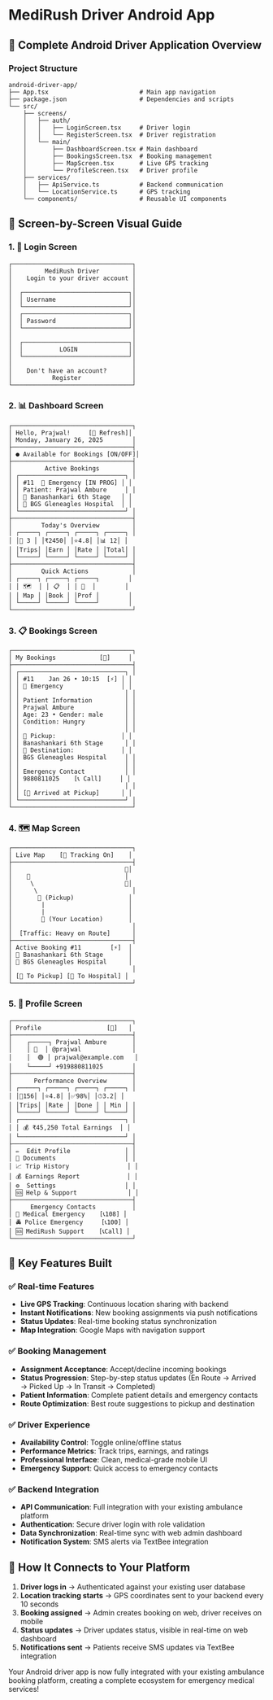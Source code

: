 # MediRush Driver Android App

## 📱 Complete Android Driver Application Overview

### Project Structure
```
android-driver-app/
├── App.tsx                         # Main app navigation
├── package.json                    # Dependencies and scripts
└── src/
    ├── screens/
    │   ├── auth/
    │   │   ├── LoginScreen.tsx     # Driver login
    │   │   └── RegisterScreen.tsx  # Driver registration
    │   └── main/
    │       ├── DashboardScreen.tsx # Main dashboard
    │       ├── BookingsScreen.tsx  # Booking management
    │       ├── MapScreen.tsx       # Live GPS tracking
    │       └── ProfileScreen.tsx   # Driver profile
    ├── services/
    │   ├── ApiService.ts           # Backend communication
    │   └── LocationService.ts      # GPS tracking
    └── components/                 # Reusable UI components
```

## 🎨 Screen-by-Screen Visual Guide

### 1. 🔐 Login Screen
```
┌─────────────────────────────────┐
│         MediRush Driver         │
│    Login to your driver account │
│                                 │
│  ┌─────────────────────────────┐│
│  │ Username                    ││
│  └─────────────────────────────┘│
│  ┌─────────────────────────────┐│
│  │ Password                    ││
│  └─────────────────────────────┘│
│                                 │
│  ┌─────────────────────────────┐│
│  │          LOGIN              ││
│  └─────────────────────────────┘│
│                                 │
│    Don't have an account?       │
│           Register              │
└─────────────────────────────────┘
```

### 2. 📊 Dashboard Screen
```
┌─────────────────────────────────┐
│ Hello, Prajwal!     [🔄 Refresh]│
│ Monday, January 26, 2025        │
├─────────────────────────────────┤
│ ● Available for Bookings [ON/OFF]│
├─────────────────────────────────┤
│         Active Bookings         │
│ ┌─────────────────────────────┐ │
│ │ #11  🚨 Emergency [IN PROG] │ │
│ │ Patient: Prajwal Ambure     │ │
│ │ 📍 Banashankari 6th Stage   │ │
│ │ 🏥 BGS Gleneagles Hospital  │ │
│ └─────────────────────────────┘ │
├─────────────────────────────────┤
│        Today's Overview         │
│ ┌─────┐ ┌─────┐ ┌─────┐ ┌─────┐ │
│ │🚗 3 │ │₹2450│ │⭐4.8│ │📊 12│ │
│ │Trips│ │Earn │ │Rate │ │Total│ │
│ └─────┘ └─────┘ └─────┘ └─────┘ │
├─────────────────────────────────┤
│        Quick Actions            │
│ ┌─────┐ ┌─────┐ ┌─────┐        │
│ │ 🗺️  │ │ 📋  │ │ 👤  │        │
│ │ Map │ │Book │ │Prof │        │
│ └─────┘ └─────┘ └─────┘        │
└─────────────────────────────────┘
```

### 3. 📋 Bookings Screen
```
┌─────────────────────────────────┐
│ My Bookings            [🔄]     │
├─────────────────────────────────┤
│ ┌─────────────────────────────┐ │
│ │ #11    Jan 26 • 10:15  [⚡] │ │
│ │ 🚨 Emergency                │ │
│ │                             │ │
│ │ Patient Information         │ │
│ │ Prajwal Ambure              │ │
│ │ Age: 23 • Gender: male      │ │
│ │ Condition: Hungry           │ │
│ │                             │ │
│ │ 📍 Pickup:                  │ │
│ │ Banashankari 6th Stage      │ │
│ │ 🏥 Destination:             │ │
│ │ BGS Gleneagles Hospital     │ │
│ │                             │ │
│ │ Emergency Contact           │ │
│ │ 9880811025    [📞 Call]     │ │
│ │                             │ │
│ │ [🚗 Arrived at Pickup]      │ │
│ └─────────────────────────────┘ │
└─────────────────────────────────┘
```

### 4. 🗺️ Map Screen
```
┌─────────────────────────────────┐
│ Live Map    [🔴 Tracking On]    │
├─────────────────────────────────┤
│                               🎯│
│    🏥                          │
│     \                         🔄│
│      \                          │
│       📍 (Pickup)               │
│        |                       │
│        |                       │
│        🚗 (Your Location)       │
│                                 │
│  [Traffic: Heavy on Route]      │
├─────────────────────────────────┤
│ Active Booking #11        [⚡]  │
│ 📍 Banashankari 6th Stage       │
│ 🏥 BGS Gleneagles Hospital      │
│                                 │
│ [🧭 To Pickup] [🏥 To Hospital] │
└─────────────────────────────────┘
```

### 5. 👤 Profile Screen
```
┌─────────────────────────────────┐
│ Profile                  [🚪]   │
├─────────────────────────────────┤
│    ┌─────┐ Prajwal Ambure       │
│    │ 👤  │ @prajwal              │
│    │  🟢 │ prajwal@example.com   │
│    └─────┘ +919880811025        │
├─────────────────────────────────┤
│      Performance Overview       │
│ ┌─────┐ ┌─────┐ ┌─────┐ ┌─────┐ │
│ │🚗156│ │⭐4.8│ │✅98%│ │⏱3.2│ │
│ │Trips│ │Rate │ │Done │ │ Min │ │
│ └─────┘ └─────┘ └─────┘ └─────┘ │
│ ┌─────────────────────────────┐ │
│ │ 💰 ₹45,250 Total Earnings  │ │
│ └─────────────────────────────┘ │
├─────────────────────────────────┤
│ ✏️  Edit Profile               │ │
│ 📄 Documents                   │ │
│ 📈 Trip History                │ │
│ 💰 Earnings Report             │ │
│ ⚙️  Settings                   │ │
│ 🆘 Help & Support              │ │
├─────────────────────────────────┤
│     Emergency Contacts          │
│ 🏥 Medical Emergency    [📞108] │
│ 🚔 Police Emergency     [📞100] │
│ 🆘 MediRush Support    [📞Call] │
└─────────────────────────────────┘
```

## 🔧 Key Features Built

### ✅ Real-time Features
- **Live GPS Tracking**: Continuous location sharing with backend
- **Instant Notifications**: New booking assignments via push notifications
- **Status Updates**: Real-time booking status synchronization
- **Map Integration**: Google Maps with navigation support

### ✅ Booking Management
- **Assignment Acceptance**: Accept/decline incoming bookings
- **Status Progression**: Step-by-step status updates (En Route → Arrived → Picked Up → In Transit → Completed)
- **Patient Information**: Complete patient details and emergency contacts
- **Route Optimization**: Best route suggestions to pickup and destination

### ✅ Driver Experience
- **Availability Control**: Toggle online/offline status
- **Performance Metrics**: Track trips, earnings, and ratings
- **Professional Interface**: Clean, medical-grade mobile UI
- **Emergency Support**: Quick access to emergency contacts

### ✅ Backend Integration
- **API Communication**: Full integration with your existing ambulance platform
- **Authentication**: Secure driver login with role validation
- **Data Synchronization**: Real-time sync with web admin dashboard
- **Notification System**: SMS alerts via TextBee integration

## 🚀 How It Connects to Your Platform

1. **Driver logs in** → Authenticated against your existing user database
2. **Location tracking starts** → GPS coordinates sent to your backend every 10 seconds
3. **Booking assigned** → Admin creates booking on web, driver receives on mobile
4. **Status updates** → Driver updates status, visible in real-time on web dashboard
5. **Notifications sent** → Patients receive SMS updates via TextBee integration

Your Android driver app is now fully integrated with your existing ambulance booking platform, creating a complete ecosystem for emergency medical services!